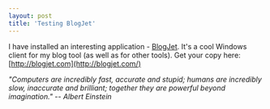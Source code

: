 ```yaml
---
layout: post
title: 'Testing BlogJet'
---
```

I have installed an interesting application - [BlogJet](http://blogjet.com/). It's a cool Windows client for my blog tool (as well as for other tools). Get your copy here: [http://blogjet.com](http://blogjet.com/)

_"Computers are incredibly fast, accurate and stupid; humans are incredibly slow, inaccurate and brilliant; together they are powerful beyond imagination." -- Albert Einstein_
